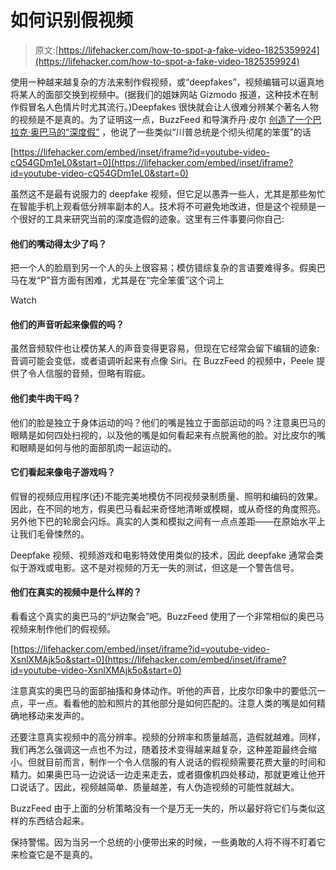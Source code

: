 # 如何识别假视频

> 原文:[https://lifehacker.com/how-to-spot-a-fake-video-1825359924](https://lifehacker.com/how-to-spot-a-fake-video-1825359924)

使用一种越来越复杂的方法来制作假视频，或“deepfakes”，视频编辑可以逼真地将某人的面部交换到视频中。(据我们的姐妹网站 Gizmodo 报道，这种技术在制作假冒名人色情片时尤其流行。)Deepfakes 很快就会让人很难分辨某个著名人物的视频是不是真的。为了证明这一点，BuzzFeed 和导演乔丹·皮尔 [创造了一个巴拉克·奥巴马的“深度假”](https://www.buzzfeed.com/davidmack/obama-fake-news-jordan-peele-psa-video-buzzfeed) ，他说了一些类似“川普总统是个彻头彻尾的笨蛋”的话

 [https://lifehacker.com/embed/inset/iframe?id=youtube-video-cQ54GDm1eL0&start=0](https://lifehacker.com/embed/inset/iframe?id=youtube-video-cQ54GDm1eL0&start=0) 

虽然这不是最有说服力的 deepfake 视频，但它足以愚弄一些人，尤其是那些匆忙在智能手机上观看低分辨率副本的人。技术将不可避免地改进，但是这个视频是一个很好的工具来研究当前的深度造假的迹象。这里有三件事要问你自己:

#### 他们的嘴动得太少了吗？

把一个人的脸扇到另一个人的头上很容易；模仿错综复杂的言语要难得多。假奥巴马在发“P”音方面有困难，尤其是在“完全笨蛋”这个词上

Watch

#### 他们的声音听起来像假的吗？

虽然音频软件也让模仿某人的声音变得更容易，但现在它经常会留下编辑的迹象:音调可能会变低，或者语调听起来有点像 Siri。在 BuzzFeed 的视频中，Peele 提供了令人信服的音频，但略有瑕疵。

#### 他们卖牛肉干吗？

他们的脸是独立于身体运动的吗？他们的嘴是独立于面部运动的吗？注意奥巴马的眼睛是如何四处扫视的，以及他的嘴是如何看起来有点脱离他的脸。对比皮尔的嘴和眼睛是如何与他的面部肌肉一起运动的。

#### 它们看起来像电子游戏吗？

假冒的视频应用程序(还)不能完美地模仿不同视频录制质量、照明和编码的效果。因此，在不同的地方，假奥巴马看起来奇怪地清晰或模糊，或从奇怪的角度照亮。另外他下巴的轮廓会闪烁。真实的人类和模拟之间有一点点差距——在原始水平上让我们毛骨悚然的。

Deepfake 视频、视频游戏和电影特效使用类似的技术，因此 deepfake 通常会类似于游戏或电影。这不是对视频的万无一失的测试，但这是一个警告信号。

#### 他们在真实的视频中是什么样的？

看看这个真实的奥巴马的“炉边聚会”吧。BuzzFeed 使用了一个非常相似的奥巴马视频来制作他们的假视频。

 [https://lifehacker.com/embed/inset/iframe?id=youtube-video-XsnlXMAjk5o&start=0](https://lifehacker.com/embed/inset/iframe?id=youtube-video-XsnlXMAjk5o&start=0) 

注意真实的奥巴马的面部抽搐和身体动作。听他的声音，比皮尔印象中的要低沉一点，平一点。看看他的脸和照片的其他部分是如何匹配的。注意人类的嘴是如何精确地移动来发声的。

还要注意真实视频中的高分辨率。视频的分辨率和质量越高，造假就越难。同样，我们再怎么强调这一点也不为过，随着技术变得越来越复杂，这种差距最终会缩小。但就目前而言，制作一个令人信服的有人说话的假视频需要花费大量的时间和精力。如果奥巴马一边说话一边走来走去，或者摄像机四处移动，那就更难让他开口说话了。因此，视频越简单、质量越差，有人伪造视频的可能性就越大。

BuzzFeed 由于上面的分析策略没有一个是万无一失的，所以最好将它们与类似这样的东西结合起来。

保持警惕。因为当另一个总统的小便带出来的时候，一些勇敢的人将不得不盯着它来检查它是不是真的。